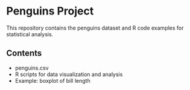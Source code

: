 # Penguins Project

This repository contains the penguins dataset and R code examples for statistical analysis.

## Contents
- penguins.csv
- R scripts for data visualization and analysis
- Example: boxplot of bill length
